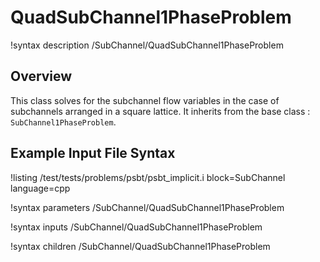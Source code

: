 # QuadSubChannel1PhaseProblem

!syntax description /SubChannel/QuadSubChannel1PhaseProblem

## Overview

<!-- -->

This class solves for the subchannel flow variables in the case of subchannels arranged in a square lattice.
It inherits from the base class : `SubChannel1PhaseProblem`.

## Example Input File Syntax

!listing /test/tests/problems/psbt/psbt_implicit.i block=SubChannel language=cpp

!syntax parameters /SubChannel/QuadSubChannel1PhaseProblem

!syntax inputs /SubChannel/QuadSubChannel1PhaseProblem

!syntax children /SubChannel/QuadSubChannel1PhaseProblem
